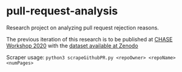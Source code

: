 # pull-request-analysis
Research project on analyzing pull request rejection reasons.

The previous iteration of this research is to be published at [CHASE Workshop 2020](http://www.chaseresearch.org/workshops/chase2020) with the [dataset available at Zenodo](https://zenodo.org/record/3647906)

Scraper usage: ```python3 scrapeGithubPR.py <repoOwner> <repoName> <numPages>```